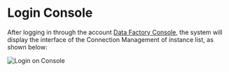 # Login Console

After logging in through the account [Data Factory Console](https://xdata.jdcloud.com/scheduler-web/accessUser/wflist), the system will display the interface of the Connection Management of instance list, as shown below:

![Login on Console](../../../../image/Data-Factory/login.png)